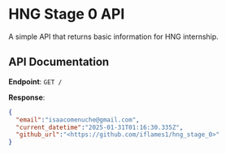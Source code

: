 # HNG Stage 0 API

A simple API that returns basic information for HNG internship.

## API Documentation

**Endpoint**: `GET /`

**Response**:

```json
{
  "email":"isaacomenuche@gmail.com",
  "current_datetime":"2025-01-31T01:16:30.335Z",
  "github_url":"<https://github.com/iflames1/hng_stage_0>"
}
```
